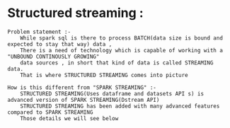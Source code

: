 # Structured streaming :

    Problem statement :-
        While spark sql is there to process BATCH(data size is bound and expected to stay that way) data ,
        There is a need of technology which is capable of working with a "UNBOUND CONTINOUSLY GROWING"
        data sources , in short that kind of data is called STREAMING data.
        That is where STRUCTURED STREAMING comes into picture
    
    How is this different from "SPARK STREAMING" :-
        STRUCTURED STREAMING(Uses dataframe and datasets API s) is advanced version of SPARK STREAMING(Dstream API)
        STRUCTURED STREAMING has been added with many advanced features compared to SPARK STREAMING
        Those details we will see below



